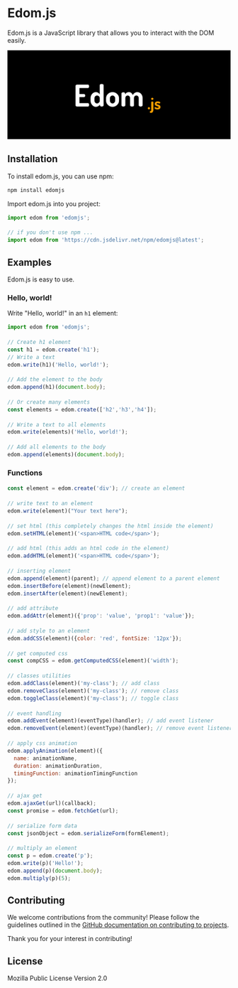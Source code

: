 # Edom.js

Edom.js is a JavaScript library that allows you to interact with the DOM easily.

<div>
  <img src="edom-logo.png" alt="Edom.js Logo" style="width: 100%; height: 200px; object-fit: cover;">
</div>

## Installation

To install edom.js, you can use npm:
```bash
npm install edomjs
```
Import edom.js into you project:
```js
import edom from 'edomjs';

// if you don't use npm ...
import edom from 'https://cdn.jsdelivr.net/npm/edomjs@latest';
```

## Examples

Edom.js is easy to use.

### Hello, world!

Write "Hello, world!" in an `h1` element:
```js
import edom from 'edomjs';

// Create h1 element
const h1 = edom.create('h1');
// Write a text
edom.write(h1)('Hello, world!');

// Add the element to the body
edom.append(h1)(document.body);

// Or create many elements
const elements = edom.create(['h2','h3','h4']);

// Write a text to all elements
edom.write(elements)('Hello, world!');

// Add all elements to the body
edom.append(elements)(document.body);


```

### Functions

```js
const element = edom.create('div'); // create an element

// write text to an element
edom.write(element)("Your text here");

// set html (this completely changes the html inside the element)
edom.setHTML(element)('<span>HTML code</span>');

// add html (this adds an html code in the element)
edom.addHTML(element)('<span>HTML code</span>');

// inserting element
edom.append(element)(parent); // append element to a parent element
edom.insertBefore(element)(newElement);
edom.insertAfter(element)(newElement);

// add attribute
edom.addAttr(element)({'prop': 'value', 'prop1': 'value'});

// add style to an element
edom.addCSS(element)({color: 'red', fontSize: '12px'});

// get computed css
const compCSS = edom.getComputedCSS(element)('width');

// classes utilities
edom.addClass(element)('my-class'); // add class
edom.removeClass(element)('my-class'); // remove class
edom.toggleClass(element)('my-class'); // toggle class

// event handling
edom.addEvent(element)(eventType)(handler); // add event listener
edom.removeEvent(element)(eventType)(handler); // remove event listener

// apply css animation
edom.applyAnimation(element)({
  name: animationName,
  duration: animationDuration,
  timingFunction: animationTimingFunction
});

// ajax get
edom.ajaxGet(url)(callback);
const promise = edom.fetchGet(url);

// serialize form data
const jsonObject = edom.serializeForm(formElement);

// multiply an element
const p = edom.create('p');
edom.write(p)('Hello!');
edom.append(p)(document.body);
edom.multiply(p)(5);
```


## Contributing

We welcome contributions from the community! Please follow the guidelines outlined in the [GitHub documentation on contributing to projects](https://docs.github.com/en/github/collaborating-with-issues-and-pull-requests/working-with-forks).

Thank you for your interest in contributing!

## License

Mozilla Public License Version 2.0
